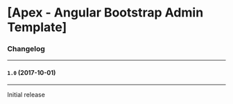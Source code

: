 # [Apex - Angular Bootstrap Admin Template]


### Changelog
***

#### `1.0` (2017-10-01)
***

Initial release